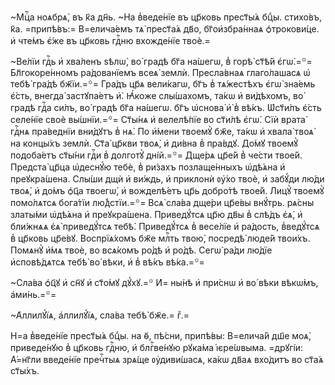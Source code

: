 ~Мцⷭ҇а ноѧбрѧ̀, въ к҃а дн҃ь. ~На в̾веде́нїе въ цр҃ковь прест҃ы́ѧ бцⷣы.
стихо́въ, к҃а. =припѣ́въ:= В=елича́емъ тѧ̀ прест҃а́ѧ дв҃о, бг҃ои҆збра́ннаѧ
ѻ҆трокови́це. и҆ чте́мъ є҆́же въ цр҃ковь гдⷭ҇ню вхожде́нїе твоѐ.=

~Ве́лїи гдⷭ҇ь и҆ хва́ленъ ѕѣлѡ̀, во́ градѣ бг҃а на́шегѡ, в̾ горѣ̀ ст҃ѣ́й
є҆гѡ̀.=꙳= Бл҃гокоре́нномъ ра́дованїемъ всеѧ̀ землѝ. Пресла́внаѧ глаго́лашасѧ
ѡ҆ тебѣ̀ гра́дѣ бж҃їи.=꙳= Гра́дъ цр҃ѧ вели́кагѡ, бг҃ъ в̾ тѧ́жестѣхъ є҆гѡ̀
зна́емь є҆́сть, внегда̀ застꙋпа́етъ и҆̀. Ꙗ҆́коже слы́шахомъ, та́кѡ и҆ ви́дѣхомъ,
во́ градѣ гдⷭ҇а си́лъ, во́ градѣ бг҃а на́шегѡ. бг҃ъ ѡ҆снова̀ и҆̀ в̾ вѣ́къ.
Ѡ҆ст҃и́лъ є҆́сть селе́нїе своѐ вы́шнїи.=꙳= Ст҃ы́нѧ и҆ велелѣ́пїе во ст҃и́лѣ
є҆гѡ̀. Сїѝ врата̀ гдⷭ҇нѧ пра́веднїи вни́дꙋтъ в̾ нѧ̀. По и҆́мени твоемꙋ̀ бж҃е,
та́кѡ и҆ хвала̀ твоѧ̀ на концы́хъ землѝ. Ст҃а̀ цр҃кви твоѧ̀, и҆ ди́вна в̾
пра́вдꙋ. До́мꙋ твоемꙋ̀ подоба́етъ ст҃ы́ни гдⷭ҇и в̾ долготꙋ̀ дні́й.=꙳= Дще́рѧ
цр҃е́й в̾ че́сти твое́й. Предста̀ цр҃ца ѡ҆деснꙋ́ю тебѐ, в̾ ри́захъ
позлаще́нныхъ ѡ҆дѣ́ѧна и҆ преꙋкра́шена. Слы́ши дщѝ и҆ ви́ждь, и҆ приклонѝ
ᲂу҆́хо твоѐ, и҆ забꙋ́ди лю́ди твоѧ̀, и҆ до́мъ ѻ҆ц҃а твоегѡ̀, и҆ вожделѣ́етъ
цр҃ь добро́тѣ твое́й. Лицꙋ̀ твоемꙋ̀ помо́лѧтсѧ бога́тїи лю́д̾стїи.=꙳= Всѧ̀
сла́ва дще́ри цр҃е́вы внꙋ́трь. рѧ́сны златы́ми ѡ҆дѣ́ѧна и҆ преꙋкра́шена.
Приведꙋ́тсѧ цр҃ю дв҃ы в̾ слѣ́дъ є҆ѧ̀, и҆ бли́жнѧѧ є҆ѧ̀ приведꙋ́тсѧ тебѣ̀.
Приведꙋ́тсѧ в̾ весе́лїе и҆ ра́дость, в̾ведꙋ́тсѧ в̾ цр҃ковь цр҃е́вꙋ.
Воспрїѧ́хомъ бж҃е млⷭ҇ть твою̀, посредѣ̀ люде́й твои́хъ. Помѧнꙋ̀ и҆́мѧ твоѐ,
во всѧ́комъ ро́дѣ и҆ ро́дѣ. Сегѡ̀ ра́ди лю́дїе и҆сповѣ́дѧтсѧ тебѣ̀ во́ вѣки, и҆
в̾ вѣ́къ вѣ́ка.=꙳=

~Сла́ва ѻ҆ц҃ꙋ и҆ сн҃ꙋ и҆ ст҃о́мꙋ дꙋ́хꙋ.=꙳ И҆= ны́нѣ и҆ при́снѡ и҆ во́ вѣки
вѣкѡ́мъ, а҆ми́нь.=꙳=

~А҆ллилꙋ́їѧ, а҆ллилꙋ́їѧ, сла́ва тебѣ̀ бж҃е.= гⷤ.=

Н=а в̾веде́нїе прест҃ы́ѧ бцⷣы. на ѳ҃, пѣ́сни, припѣ́вы: В=елича́й дш҃е моѧ̀,
приведе́нꙋю в̾ цр҃ковь гдⷭ҇ню, и҆ блгⷭ҇ве́нꙋю рꙋка́ма і҆єре́ѡвыма. =дрꙋгі́и:
А҆́=нг҃ли введе́нїе пречⷭ҇тыѧ зрѧ́ще ᲂу҆диви́шасѧ, ка́кѡ дв҃аѧ вхо́дитъ во
ст҃а́ѧ ст҃ы́хъ.

